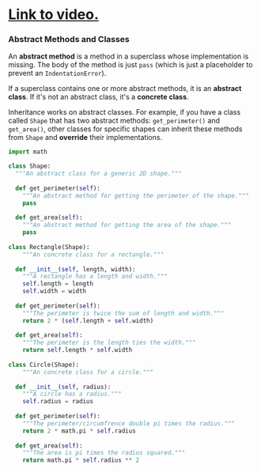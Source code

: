 # [Link to video.](https://www.youtube.com/watch?v=OSoshk2SFIo&list=PLVD25niNi0Bkrelmc-dxdpMzITt5YTBsc&index=19)

### Abstract Methods and Classes

An **abstract method** is a method in a superclass whose implementation is missing. The body of the method is just `pass` (which is just a placeholder to prevent an `IndentationError`). 

If a superclass contains one or more abstract methods, it is an **abstract class**. If it's not an abstract class, it's a **concrete class**.

Inheritance works on abstract classes. For example, if you have a class called `Shape` that has two abstract methods: `get_perimeter()` and `get_area()`, other classes for specific shapes can inherit these methods from `Shape` and **override** their implementations.

```python
import math

class Shape:
  """An abstract class for a generic 2D shape."""
  
  def get_perimeter(self):
    """An abstract method for getting the perimeter of the shape."""
    pass
  
  def get_area(self):
    """An abstract method for getting the area of the shape."""
    pass
 
class Rectangle(Shape):
    """An concrete class for a rectangle."""
    
  def __init__(self, length, width):
    """A rectangle has a length and width."""
    self.length = length
    self.width = width
   
  def get_perimeter(self):
    """The perimeter is twice the sum of length and width."""
    return 2 * (self.length + self.width)
  
  def get_area(self):
    """The perimeter is the length ties the width."""
    return self.length * self.width
  
class Circle(Shape):
    """An concrete class for a circle."""
    
  def __init__(self, radius):
    """A circle has a radius."""
    self.radius = radius
   
  def get_perimeter(self):
    """The perimeter/circumfrence double pi times the radius."""
    return 2 * math.pi * self.radius
  
  def get_area(self):
    """The area is pi times the radius squared."""
    return math.pi * self.radius ** 2
```
